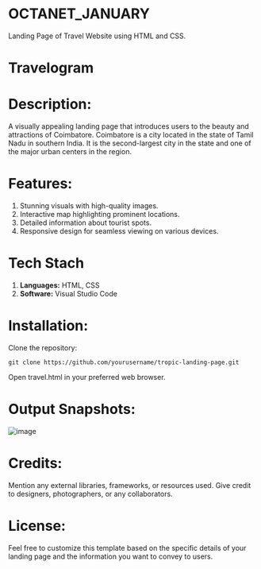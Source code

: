 # OCTANET_JANUARY
Landing Page of Travel Website using HTML and CSS.

# Travelogram

# Description:
A visually appealing landing page that introduces users to the beauty and attractions of Coimbatore. Coimbatore is a city located in the state of Tamil Nadu in southern India. It is the second-largest city in the state and one of the major urban centers in the region.

# Features:

1. Stunning visuals with high-quality images.
2. Interactive map highlighting prominent locations.
3. Detailed information about tourist spots.
4. Responsive design for seamless viewing on various devices.

# Tech Stach

1. **Languages:** HTML, CSS
2. **Software:** Visual Studio Code

# Installation:

Clone the repository:

    git clone https://github.com/yourusername/tropic-landing-page.git
    
Open travel.html in your preferred web browser.

# Output Snapshots:

![image](https://github.com/Sithessh/OCTANET_JANUARY/assets/137713496/9e8638fe-d2bc-4d1b-a67e-00319a807f0c)


# Credits:

Mention any external libraries, frameworks, or resources used. Give credit to designers, photographers, or any collaborators.

# License:

Feel free to customize this template based on the specific details of your landing page and the information you want to convey to users.


